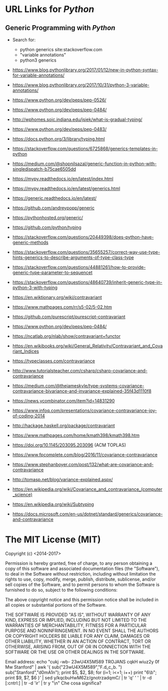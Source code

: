 #	URL Links for *Python*

##	Generic Programming with *Python*


+ Search for:
	- python generics site:stackoverflow.com
	- "variable annotations"
	- python3 generics





+ https://www.blog.pythonlibrary.org/2017/01/12/new-in-python-syntax-for-variable-annotations/
+ https://www.blog.pythonlibrary.org/2017/10/31/python-3-variable-annotations/
+ https://www.python.org/dev/peps/pep-0526/
+ https://www.python.org/dev/peps/pep-0484/
+ http://wphomes.soic.indiana.edu/jsiek/what-is-gradual-typing/
+ https://www.python.org/dev/peps/pep-0483/
+ https://docs.python.org/3/library/typing.html
+ https://stackoverflow.com/questions/6725868/generics-templates-in-python
+ https://medium.com/@shopnilsazal/generic-function-in-python-with-singledispatch-b75cae6505dd
+ https://mypy.readthedocs.io/en/latest/index.html
+ https://mypy.readthedocs.io/en/latest/generics.html
+ https://generic.readthedocs.io/en/latest/
+ https://github.com/andreypopp/generic
+ https://pythonhosted.org/generic/
+ https://github.com/python/typing
+ https://stackoverflow.com/questions/20449398/does-python-have-generic-methods
+ https://stackoverflow.com/questions/35655257/correct-way-use-type-hints-generics-to-describe-arguments-of-type-class-type
+ https://stackoverflow.com/questions/44881261/how-to-provide-generic-type-parameter-to-sequencet
+ https://stackoverflow.com/questions/48640739/inherit-generic-type-in-python-3-with-typing
+ https://en.wiktionary.org/wiki/contravariant
+ https://www.mathpages.com/rr/s5-02/5-02.htm
+ https://github.com/purescript/purescript-contravariant
+ https://www.python.org/dev/peps/pep-0484/
+ https://ncatlab.org/nlab/show/contravariant+functor
+ https://en.wikibooks.org/wiki/General_Relativity/Contravariant_and_Covariant_Indices
+ https://typeclasses.com/contravariance
+ http://www.tutorialsteacher.com/csharp/csharp-covariance-and-contravariance
+ https://medium.com/@thejameskyle/type-systems-covariance-contravariance-bivariance-and-invariance-explained-35f43d1110f8
+ https://news.ycombinator.com/item?id=14831290
+ https://www.infoq.com/presentations/covariance-contravariance-joy-of-coding-2014
+ http://hackage.haskell.org/package/contravariant
+ https://www.mathpages.com/home/kmath398/kmath398.htm
+ https://doi.org/10.1145/203095.203096 (ACM TOPLAS)
+ https://www.fpcomplete.com/blog/2016/11/covariance-contravariance
+ https://www.stephanboyer.com/post/132/what-are-covariance-and-contravariance
+ http://tomasp.net/blog/variance-explained.aspx/
+ https://en.wikipedia.org/wiki/Covariance_and_contravariance_(computer_science)
+ https://en.wikipedia.org/wiki/Subtyping
+ https://docs.microsoft.com/en-us/dotnet/standard/generics/covariance-and-contravariance
















#	The MIT License (MIT)

Copyright (c) <2014-2017> <Zhiyang Ong>

Permission is hereby granted, free of charge, to any person obtaining a copy of this software and associated documentation files (the "Software"), to deal in the Software without restriction, including without limitation the rights to use, copy, modify, merge, publish, distribute, sublicense, and/or sell copies of the Software, and to permit persons to whom the Software is furnished to do so, subject to the following conditions:

The above copyright notice and this permission notice shall be included in all copies or substantial portions of the Software.

THE SOFTWARE IS PROVIDED "AS IS", WITHOUT WARRANTY OF ANY KIND, EXPRESS OR IMPLIED, INCLUDING BUT NOT LIMITED TO THE WARRANTIES OF MERCHANTABILITY, FITNESS FOR A PARTICULAR PURPOSE AND NONINFRINGEMENT. IN NO EVENT SHALL THE AUTHORS OR COPYRIGHT HOLDERS BE LIABLE FOR ANY CLAIM, DAMAGES OR OTHER LIABILITY, WHETHER IN AN ACTION OF CONTRACT, TORT OR OTHERWISE, ARISING FROM, OUT OF OR IN CONNECTION WITH THE SOFTWARE OR THE USE OR OTHER DEALINGS IN THE SOFTWARE.

Email address: echo "cukj -wb- 23wU4X5M589 TROJANS cqkH wiuz2y 0f Mw Stanford" | awk '{ sub("23wU4X5M589","F.d_c_b. ") sub("Stanford","d0mA1n"); print $5, $2, $8; for (i=1; i<=1; i++) print "6\b"; print $9, $7, $6 }' | sed y/kqcbuHwM62z/gnotrzadqmC/ | tr 'q' ' ' | tr -d [:cntrl:] | tr -d 'ir' | tr y "\n"	Che cosa significa?

